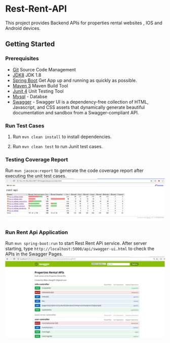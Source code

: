 # Rest-Rent-API 

This project provides Backend APIs for properties rental websites , IOS and Android devices.

## Getting Started

### Prerequisites

- [Git](https://git-scm.com/) Source Code Management
- [JDK8](http://www.oracle.com/technetwork/java/javase/downloads/jdk8-downloads-2133151.html) JDK 1.8
- [Spring Boot](http://projects.spring.io/spring-boot/) Get App up and running as quickly as possible.
- [Maven 3](https://maven.apache.org/download.cgi) Maven Build Tool
- [Junit 4](http://junit.org/junit4/) Unit Testing Tool
- [Mysql](https://www.mysql.com/) - Databse
- [Swagger](http://swagger.io/swagger-ui/) - Swagger UI is a dependency-free collection of HTML, Javascript, and CSS assets that dynamically generate beautiful documentation and sandbox from a Swagger-compliant API.

### Run Test Cases

1. Run `mvn clean install` to install dependencies.

2. Run `mvn clean test` to run Junit test cases.

### Testing Coverage Report

Run `mvn jacoco:report` to generate the code coverage report after executing the unit test cases.
![](https://raw.githubusercontent.com/lilliancheng2012/lilliancheng2012.github.io/master/public/img/posts/18-09-16/Jacoco.png)

### Run Rent Api Application
Run `mvn spring-boot:run` to start Rest Rent APi service. After server starting, type `http://localhost:5000/api/swagger-ui.html` to check the APIs in the Swagger Pages.
![](https://raw.githubusercontent.com/lilliancheng2012/lilliancheng2012.github.io/master/public/img/posts/18-09-16/Swagger.PNG)



